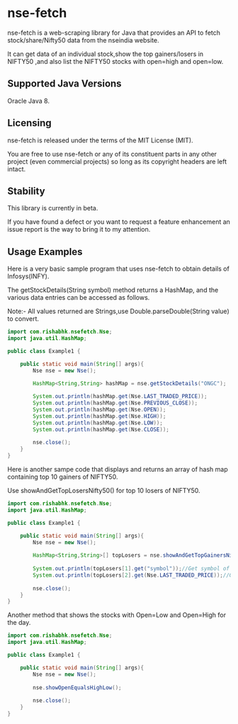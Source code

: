 nse-fetch
====

nse-fetch is a web-scraping library for Java that provides an API to fetch stock/share/Nifty50 data from the nseindia website.

It can get data of an individual stock,show the top gainers/losers in NIFTY50 ,and also list the NIFTY50 stocks with open=high and open=low.

Supported Java Versions
-----------------------

Oracle Java 8.


Licensing
---------

nse-fetch is released under the terms of the MIT License (MIT).

You are free to use nse-fetch or any of its constituent parts in any other project (even commercial projects) so long as its copyright headers are left intact.

Stability
---------

This library is currently in beta.

If you have found a defect or you want to request a feature enhancement an issue report is the way to bring it to my attention.


Usage Examples
--------------

Here is a very basic sample program that uses nse-fetch to obtain details of Infosys(INFY).

The getStockDetails(String symbol) method returns a HashMap, and the various data entries can be accessed as follows.

Note:- All values returned are Strings,use Double.parseDouble(String value) to convert.


```java
import com.rishabhk.nsefetch.Nse;
import java.util.HashMap;

public class Example1 {

    public static void main(String[] args){
        Nse nse = new Nse();
        
        HashMap<String,String> hashMap = nse.getStockDetails("ONGC");

        System.out.println(hashMap.get(Nse.LAST_TRADED_PRICE));
        System.out.println(hashMap.get(Nse.PREVIOUS_CLOSE));
        System.out.println(hashMap.get(Nse.OPEN));
        System.out.println(hashMap.get(Nse.HIGH));
        System.out.println(hashMap.get(Nse.LOW));
        System.out.println(hashMap.get(Nse.CLOSE));
        
        nse.close();
    }
}
```

Here is another sampe code that displays and returns an array of hash map containing top 10 gainers of NIFTY50.

Use showAndGetTopLosersNifty50() for top 10 losers of NIFTY50.

```java
import com.rishabhk.nsefetch.Nse;
import java.util.HashMap;

public class Example1 {

    public static void main(String[] args){
        Nse nse = new Nse();
        
        HashMap<String,String>[] topLosers = nse.showAndGetTopGainersNifty50();
        
        System.out.println(topLosers[1].get("symbol"));//Get symbol of the biggest gainer.
        System.out.println(topLosers[2].get(Nse.LAST_TRADED_PRICE));//Get LTP of the 2nd biggest gainer.
        
        nse.close();
    }
}
```

Another method that shows the stocks with Open=Low and Open=High for the day.

```java
import com.rishabhk.nsefetch.Nse;
import java.util.HashMap;

public class Example1 {

    public static void main(String[] args){
        Nse nse = new Nse();
        
        nse.showOpenEqualsHighLow();
        
        nse.close();
    }
}
```



